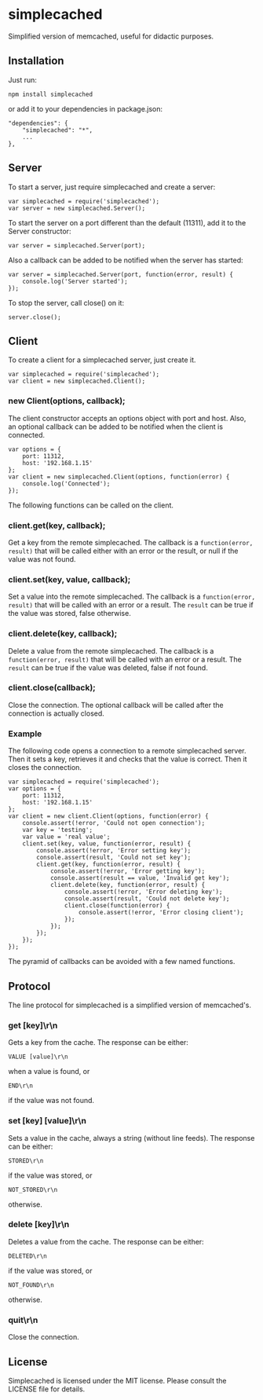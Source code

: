 # simplecached

Simplified version of memcached, useful for didactic purposes.

## Installation

Just run:

    npm install simplecached

or add it to your dependencies in package.json:

    "dependencies": {
        "simplecached": "*",
        ...
    },

## Server

To start a server, just require simplecached and create a server:

    var simplecached = require('simplecached');
    var server = new simplecached.Server();

To start the server on a port different than the default (11311),
add it to the Server constructor:

    var server = simplecached.Server(port);

Also a callback can be added to be notified when the server has started:

    var server = simplecached.Server(port, function(error, result) {
        console.log('Server started');
    });

To stop the server, call close() on it:

    server.close();

## Client

To create a client for a simplecached server, just create it.

    var simplecached = require('simplecached');
    var client = new simplecached.Client();

### new Client(options, callback);

The client constructor accepts an options object with port and host.
Also, an optional callback can be added to be notified when the client is connected.

    var options = {
        port: 11312,
        host: '192.168.1.15'
    };
    var client = new simplecached.Client(options, function(error) {
        console.log('Connected');
    });

The following functions can be called on the client.

### client.get(key, callback);

Get a key from the remote simplecached.
The callback is a `function(error, result)` that will be called either with an error or the result,
or null if the value was not found.

### client.set(key, value, callback);

Set a value into the remote simplecached.
The callback is a `function(error, result)` that will be called with an error or a result.
The `result` can be true if the value was stored, false otherwise.

### client.delete(key, callback);

Delete a value from the remote simplecached.
The callback is a `function(error, result)` that will be called with an error or a result.
The `result` can be true if the value was deleted, false if not found.

### client.close(callback);

Close the connection. The optional callback will be called after the connection is actually closed.

### Example

The following code opens a connection to a remote simplecached server.
Then it sets a key, retrieves it and checks that the value is correct.
Then it closes the connection.

    var simplecached = require('simplecached');
    var options = {
        port: 11312,
        host: '192.168.1.15'
    };
    var client = new client.Client(options, function(error) {
        console.assert(!error, 'Could not open connection');
        var key = 'testing';
        var value = 'real value';
        client.set(key, value, function(error, result) {
            console.assert(!error, 'Error setting key');
            console.assert(result, 'Could not set key');
            client.get(key, function(error, result) {
                console.assert(!error, 'Error getting key');
                console.assert(result == value, 'Invalid get key');
                client.delete(key, function(error, result) {
                    console.assert(!error, 'Error deleting key');
                    console.assert(result, 'Could not delete key');
                    client.close(function(error) {
                        console.assert(!error, 'Error closing client');
                    });
                });
            });
        });
    });

The pyramid of callbacks can be avoided with a few named functions.

## Protocol

The line protocol for simplecached is a simplified version of memcached's.

### get [key]\r\n

Gets a key from the cache. The response can be either:

    VALUE [value]\r\n

when a value is found, or

    END\r\n

if the value was not found.

### set [key] [value]\r\n

Sets a value in the cache, always a string (without line feeds).
The response can be either:

    STORED\r\n

if the value was stored, or

    NOT_STORED\r\n

otherwise.

### delete [key]\r\n

Deletes a value from the cache.
The response can be either:

    DELETED\r\n

if the value was stored, or

    NOT_FOUND\r\n

otherwise.

### quit\r\n

Close the connection.

## License

Simplecached is licensed under the MIT license.
Please consult the LICENSE file for details.

